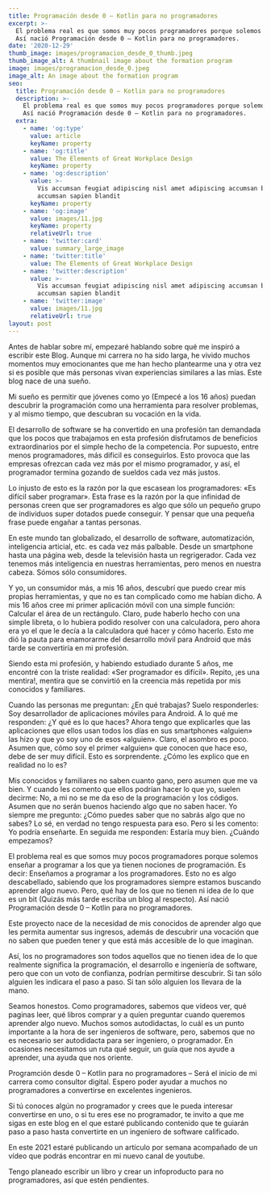 ```yaml
---
title: Programación desde 0 – Kotlin para no programadores
excerpt: >-
  El problema real es que somos muy pocos programadores porque solemos enseñar a programar a los que ya tienen nociones de programación...
  Así nació Programación desde 0 – Kotlin para no programadores.
date: '2020-12-29'
thumb_image: images/programacion_desde_0_thumb.jpeg
thumb_image_alt: A thumbnail image about the formation program
image: images/programacion_desde_0.jpeg
image_alt: An image about the formation program
seo:
  title: Programación desde 0 – Kotlin para no programadores
  description: >-
    El problema real es que somos muy pocos programadores porque solemos enseñar a programar a los que ya tienen nociones de programación...
    Así nació Programación desde 0 – Kotlin para no programadores.
  extra:
    - name: 'og:type'
      value: article
      keyName: property
    - name: 'og:title'
      value: The Elements of Great Workplace Design
      keyName: property
    - name: 'og:description'
      value: >-
        Vis accumsan feugiat adipiscing nisl amet adipiscing accumsan blandit
        accumsan sapien blandit
      keyName: property
    - name: 'og:image'
      value: images/11.jpg
      keyName: property
      relativeUrl: true
    - name: 'twitter:card'
      value: summary_large_image
    - name: 'twitter:title'
      value: The Elements of Great Workplace Design
    - name: 'twitter:description'
      value: >-
        Vis accumsan feugiat adipiscing nisl amet adipiscing accumsan blandit
        accumsan sapien blandit
    - name: 'twitter:image'
      value: images/11.jpg
      relativeUrl: true
layout: post
---
```


Antes de hablar sobre mí, empezaré hablando sobre qué me inspiró a escribir este Blog. Aunque mi carrera no ha sido larga, he vivido muchos momentos muy emocionantes que me han hecho plantearme una y otra vez si es posible que más personas vivan experiencias similares a las mías. Este blog nace de una sueño.

Mi sueño es permitir que jóvenes como yo (Empecé a los 16 años) puedan descubrir la programación como una herramienta para resolver problemas, y al mismo tiempo, que descubran su vocación en la vida.

El desarrollo de software se ha convertido en una profesión tan demandada que los pocos que trabajamos en esta profesión disfrutamos de beneficios extraordinarios por el simple hecho de la competencia. Por supuesto, entre menos programadores, más dificil es conseguirlos. Esto provoca que las empresas ofrezcan cada vez más por el mismo programador, y así, el programador termina gozando de sueldos cada vez más justos.

Lo injusto de esto es la razón por la que escasean los programadores: «Es difícil saber programar». Esta frase es la razón por la que infinidad de personas creen que ser programadores es algo que sólo un pequeño grupo de individuos super dotados puede conseguir. Y pensar que una pequeña frase puede engañar a tantas personas.

En este mundo tan globalizado, el desarrollo de software, automatización, inteligencia articial, etc. es cada vez más palbable. Desde un smartphone hasta una página web, desde la televisión hasta un regrigerador. Cada vez tenemos más inteligencia en nuestras herramientas, pero menos en nuestra cabeza. Sómos sólo consumidores.

Y yo, un consumidor más, a mis 16 años, descubrí que puedo crear mis propias herramientas, y que no es tan complicado como me habían dicho. A mis 16 años cree mi primer aplicación móvil con una simple función: Calcular el área de un rectángulo. Claro, pude haberlo hecho con una simple libreta, o lo hubiera podido resolver con una calculadora, pero ahora era yo el que le decía a la calculadora qué hacer y cómo hacerlo. Esto me dió la pauta para enamorarme del desarrollo móvil para Android que más tarde se convertiría en mi profesión.

Siendo esta mi profesión, y habiendo estudiado durante 5 años, me encontré con la triste realidad: «Ser programador es difícil». Repito, ¡es una mentira!, mentira que se convirtió en la creencia más repetida por mis conocidos y familiares.

Cuando las personas me preguntan: ¿En qué trabajas? Suelo responderles: Soy desarrollador de aplicaciones móviles para Android. A lo qué me responden: ¿Y qué es lo que haces? Ahora tengo que explicarles que las aplicaciones que ellos usan todos los días en sus smartphones «alguien» las hizo y que yo soy uno de esos «alguien». Claro, el asombro es poco. Asumen que, cómo soy el primer «alguien» que conocen que hace eso, debe de ser muy difícil. Esto es sorprendente. ¿Cómo les explico que en realidad no lo es?

Mis conocidos y familiares no saben cuanto gano, pero asumen que me va bien. Y cuando les comento que ellos podrían hacer lo que yo, suelen decirme: No, a mi no se me da eso de la programación y los códigos. Asumen que no serán buenos haciendo algo que no saben hacer. Yo siempre me pregunto: ¿Cómo puedes saber que no sabrás algo que no sabes? Lo sé, en verdad no tengo respuesta para eso. Pero si les comento: Yo podría enseñarte. En seguida me responden: Estaría muy bien. ¿Cuándo empezamos?

El problema real es que somos muy pocos programadores porque solemos enseñar a programar a los que ya tienen nociones de programación. Es decir: Enseñamos a programar a los programadores. Esto no es algo descabellado, sabiendo que los programadores siempre estamos buscando aprender algo nuevo. Pero, qué hay de los que no tienen ni idea de lo que es un bit (Quizás más tarde escriba un blog al respecto). Así nació Programación desde 0 – Kotlin para no programadores.

Este proyecto nace de la necesidad de mis conocidos de aprender algo que les permita aumentar sus ingresos, además de descubrir una vocación que no saben que pueden tener y que está más accesible de lo que imaginan.

Así, los no programadores son todos aquellos que no tienen idea de lo que realmente significa la programación, el desarrollo e ingeniería de software, pero que con un voto de confianza, podrían permitirse descubrir. Si tan sólo alguien les indicara el paso a paso. Si tan sólo alguien los llevara de la mano.

Seamos honestos. Como programadores, sabemos que vídeos ver, qué paginas leer, qué libros comprar y a quíen preguntar cuando queremos aprender algo nuevo. Muchos somos autodidactas, lo cuál es un punto importante a la hora de ser ingenieros de software, pero, sabemos que no es necesario ser autodidacta para ser ingeniero, o programador. En ocasiones necesitamos un ruta qué seguir, un guía que nos ayude a aprender, una ayuda que nos oriente.

Programción desde 0 – Kotlin para no programadores – Será el inicio de mi carrera como consultor digital. Espero poder ayudar a muchos no programadores a convertirse en excelentes ingenieros.

Si tú conoces algún no programador y crees que le pueda interesar convertirse en uno, o si tu eres ese no programador, te invito a que me sigas en este blog en el que estaré publicando contenido que te guiarán paso a paso hasta convertirte en un ingeniero de software calificado.

En este 2021 estaré publicando un artículo por semana acompañado de un vídeo que podrás encontrar en mi nuevo canal de youtube.

Tengo planeado escribir un libro y crear un infoproducto para no programadores, así que estén pendientes.